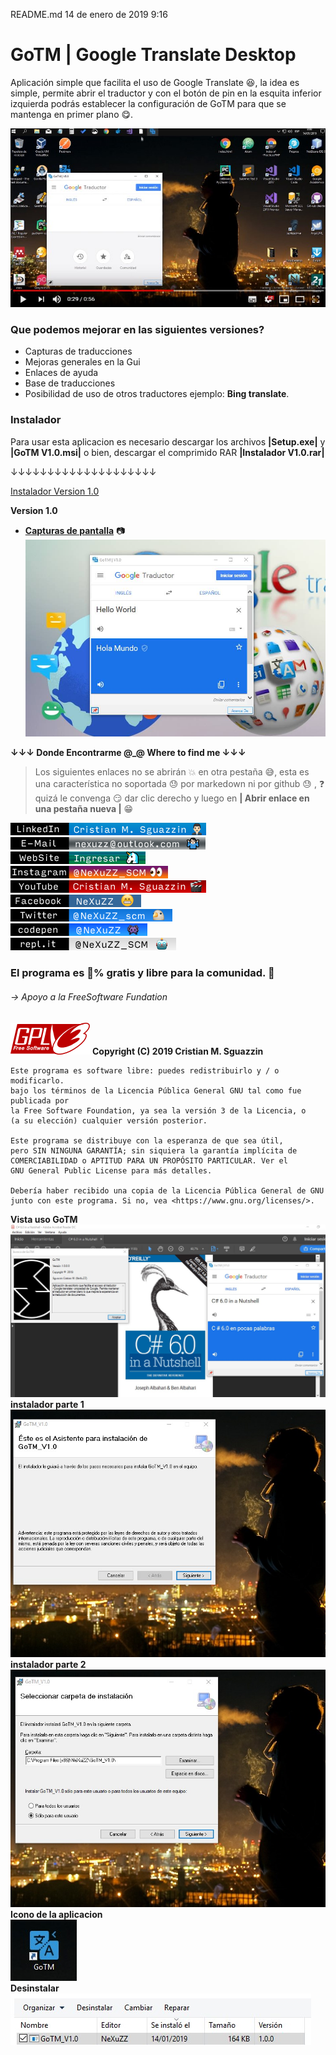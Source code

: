 README.md
14 de enero de 2019 9:16
# GoTM | Google Translate Desktop

Aplicación simple que facilita el uso de Google Translate :satisfied:, la idea es simple, permite abrir el traductor y con el botón de pin en la esquita inferior izquierda podrás establecer la configuración de GoTM para que se mantenga en primer plano :yum:.

[![VIDEO YOUTUBE GoTM](resources/capvid.jpg)](https://www.youtube.com/watch?v=eIGsXCUYbSE "VIDEO YOUTUBE GoTM")


### Que podemos mejorar en las siguientes versiones? 

* Capturas de traducciones
* Mejoras generales en la Gui
* Enlaces de ayuda
* Base de traducciones
* Posibilidad de uso de otros traductores ejemplo: **Bing translate**.

### Instalador
Para usar esta aplicacion es necesario descargar los archivos **|Setup.exe|** y **|GoTM V1.0.msi|** o bien, descargar el comprimido RAR **|Instalador V1.0.rar|**  

↓↓↓↓↓↓↓↓↓↓↓↓↓↓↓↓↓↓↓↓  

[Instalador Version 1.0](https://github.com/NeXuZZ-SCM/GoTM/tree/master/GoTM/GoTM_V1.0/Debug)


**Version 1.0**
* **[Capturas de pantalla](#id1)** :camera:
![NeXuZZ](resources/capGoTM.jpg "Vista GoTM")



**↓↓↓ Donde Encontrarme @_@ Where to find me ↓↓↓**


>Los siguientes enlaces no se abrirán :boom: en otra pestaña :sweat_smile:, esta es una característica no soportada :sweat: por markedown ni por github  :sweat: ,  :question: quizá le convenga :smirk: dar clic derecho y luego en **| Abrir enlace en una pestaña nueva |** :grin:

[![NeXuZZ](resources/linkedinN.png "Ir a mi Linkedin ñ_ñ")](https://www.linkedin.com/in/cristian-m-sguazzin-8a7b2483/)  
[![NeXuZZ](resources/emailN.png "Enviarme un correo ñ_ñ")](mailto:nexuzz@outlook.com)  
[![NeXuZZ](resources/webNn.png "Visitar mi sitio web, no sera gran cosa perooo...")](https://nexuzz-scm.github.io/CristianMartinSguazzin/)  
[![NeXuZZ](resources/instaNnN.png "Seguime y te sigo ^_^")](https://www.instagram.com/nexuzz_scm/)  
[![NeXuZZ](resources/youtubeN.png "Intento de tutoriales :)")](https://www.youtube.com/channel/UCDDXY90tCmbU57J8J4-_T1w)  
[![NeXuZZ](resources/facebookNn.png "Un clasico ;)")](https://www.facebook.com/profile.php?id=100013497670595)  
[![NeXuZZ](resources/twitterN.png "Todos lo usamos para compartir cosas desde otras aplicaciones, peero, podes seguirme en twitter")](https://twitter.com/NeXuZZ_scm)  
[![NeXuZZ](resources/codepenNn.png "Donde las practicas cobran vida")](https://codepen.io/NeXuZZ/)  
[![NeXuZZ](resources/replitN.png "snippets JavaScript donde?")](https://repl.it/@NeXuZZ_SCM) 


### El programa es :100:% gratis y libre para la comunidad. :gem:
###### -> Apoyo a la FreeSoftware Fundation 
![NeXuZZ](resources/gplv3-127x51.png "Licencia GPL Version 3") **Copyright (C) 2019 Cristian M. Sguazzin**

    Este programa es software libre: puedes redistribuirlo y / o modificarlo.
    bajo los términos de la Licencia Pública General GNU tal como fue publicada por
    la Free Software Foundation, ya sea la versión 3 de la Licencia, o
    (a su elección) cualquier versión posterior.

    Este programa se distribuye con la esperanza de que sea útil,
    pero SIN NINGUNA GARANTÍA; sin siquiera la garantía implícita de
    COMERCIABILIDAD o APTITUD PARA UN PROPÓSITO PARTICULAR. Ver el
    GNU General Public License para más detalles.

    Debería haber recibido una copia de la Licencia Pública General de GNU
    junto con este programa. Si no, vea <https://www.gnu.org/licenses/>.


**Vista uso GoTM**  
![NeXuZZ](resources/Use.jpg "Vista uso GoTM")  
**instalador parte 1**  
![NeXuZZ](resources/inst1.jpg "instalador parte 1")  
**instalador parte 2**  
![NeXuZZ](resources/inst2.jpg "instalador parte 2")  
**Icono de la aplicacion**  
![NeXuZZ](resources/iconGoTM.jpg "Icono de la aplicacion")  
**Desinstalar**  
![NeXuZZ](resources/prog.jpg "Desinstalar")
